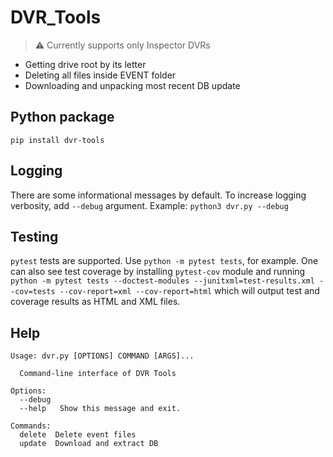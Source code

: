 # DVR_Tools

> :warning: Currently supports only Inspector DVRs

- Getting drive root by its letter
- Deleting all files inside EVENT folder
- Downloading and unpacking most recent DB update

## Python package
```pip install dvr-tools```

## Logging

There are some informational messages by default. To increase logging verbosity, add `--debug` argument.
Example: `python3 dvr.py --debug`

## Testing

`pytest` tests are supported. 
Use `python -m pytest tests`, for example.
One can also see test coverage by installing `pytest-cov` module and running `python -m pytest tests --doctest-modules --junitxml=test-results.xml --cov=tests --cov-report=xml --cov-report=html` which will output test and coverage results as HTML and XML files.

## Help

```text
Usage: dvr.py [OPTIONS] COMMAND [ARGS]...

  Command-line interface of DVR Tools

Options:
  --debug
  --help   Show this message and exit.

Commands:
  delete  Delete event files
  update  Download and extract DB
```
